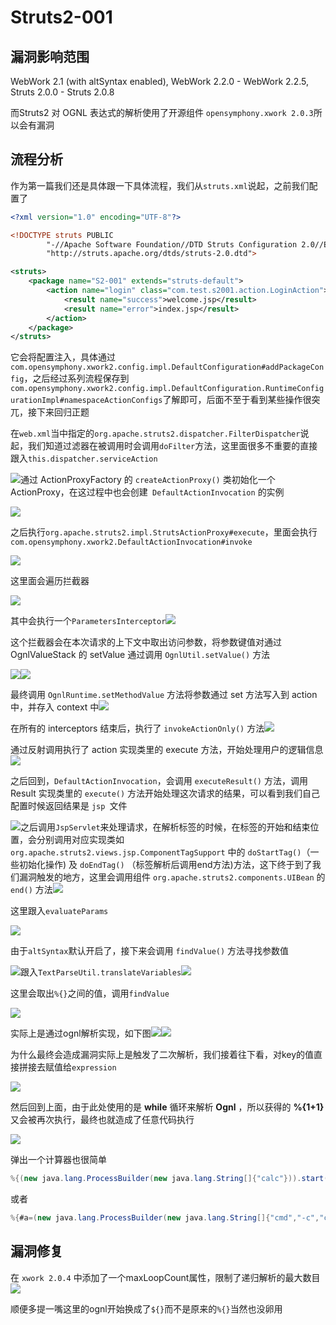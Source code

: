 # Struts2-001

## 漏洞影响范围

WebWork 2.1 (with altSyntax enabled), WebWork 2.2.0 - WebWork 2.2.5, Struts 2.0.0 - Struts 2.0.8

而Struts2 对 OGNL 表达式的解析使用了开源组件 `opensymphony.xwork 2.0.3`所以会有漏洞

## 流程分析

作为第一篇我们还是具体跟一下具体流程，我们从`struts.xml`说起，之前我们配置了

```xml
<?xml version="1.0" encoding="UTF-8"?>

<!DOCTYPE struts PUBLIC
        "-//Apache Software Foundation//DTD Struts Configuration 2.0//EN"
        "http://struts.apache.org/dtds/struts-2.0.dtd">

<struts>
    <package name="S2-001" extends="struts-default">
        <action name="login" class="com.test.s2001.action.LoginAction">
            <result name="success">welcome.jsp</result>
            <result name="error">index.jsp</result>
        </action>
    </package>
</struts>
```

它会将配置注入，具体通过`com.opensymphony.xwork2.config.impl.DefaultConfiguration#addPackageConfig`，之后经过系列流程保存到`com.opensymphony.xwork2.config.impl.DefaultConfiguration.RuntimeConfigurationImpl#namespaceActionConfigs`了解即可，后面不至于看到某些操作很突兀，接下来回归正题

在`web.xml`当中指定的`org.apache.struts2.dispatcher.FilterDispatcher`说起，我们知道过滤器在被调用时会调用`doFilter`方法，这里面很多不重要的直接跟入`this.dispatcher.serviceAction`

![](img/1.png)通过 ActionProxyFactory 的 `createActionProxy()` 类初始化一个 ActionProxy，在这过程中也会创建` DefaultActionInvocation` 的实例

![](img/2.png)

之后执行`org.apache.struts2.impl.StrutsActionProxy#execute`，里面会执行`com.opensymphony.xwork2.DefaultActionInvocation#invoke`

![](img/3.png)

这里面会遍历拦截器

![](img/4.png)

其中会执行一个`ParametersInterceptor`![](img/5.png)

这个拦截器会在本次请求的上下文中取出访问参数，将参数键值对通过 OgnlValueStack 的 setValue 通过调用 `OgnlUtil.setValue()` 方法

![](img/6.png)![](img/7.png)

最终调用 `OgnlRuntime.setMethodValue` 方法将参数通过 set 方法写入到 action 中，并存入 context 中![](img/8.png)

在所有的 interceptors 结束后，执行了 `invokeActionOnly()` 方法![](img/9.png)

通过反射调用执行了 action 实现类里的 execute 方法，开始处理用户的逻辑信息![](img/10.png)

之后回到，`DefaultActionInvocation`，会调用  `executeResult()` 方法，调用 Result 实现类里的 `execute()` 方法开始处理这次请求的结果，可以看到我们自己配置时候返回结果是 `jsp `文件

![](img/11.png)之后调用` JspServlet `来处理请求，在解析标签的时候，在标签的开始和结束位置，会分别调用对应实现类如`org.apache.struts2.views.jsp.ComponentTagSupport` 中的 `doStartTag()`（一些初始化操作) 及 `doEndTag()` （标签解析后调用end方法)方法，这下终于到了我们漏洞触发的地方，这里会调用组件 `org.apache.struts2.components.UIBean` 的`end()` 方法![](img/12.png)

这里跟入`evaluateParams`

![](img/13.png)

由于`altSyntax`默认开启了，接下来会调用 `findValue()` 方法寻找参数值

![](img/14.png)跟入`TextParseUtil.translateVariables`![](img/15.png)

这里会取出`%{}`之间的值，调用`findValue`

![](img/16.png)

实际上是通过ognl解析实现，如下图![](img/17.png)![](img/18.png)

为什么最终会造成漏洞实际上是触发了二次解析，我们接着往下看，对key的值直接拼接去赋值给`expression`

![](img/19.png)

然后回到上面，由于此处使用的是 **while** 循环来解析 **Ognl** ，所以获得的 **%{1+1}** 又会被再次执行，最终也就造成了任意代码执行

![](img/16.png)

弹出一个计算器也很简单

```java
%{(new java.lang.ProcessBuilder(new java.lang.String[]{"calc"})).start()}
```

或者

```java
%{#a=(new java.lang.ProcessBuilder(new java.lang.String[]{"cmd","-c","clac"})).redirectErrorStream(true).start(),#b=#a.getInputStream(),#c=new java.io.InputStreamReader(#b),#d=new java.io.BufferedReader(#c),#e=new char[50000],#d.read(#e),#f=#context.get("com.opensymphony.xwork2.dispatcher.HttpServletResponse"),#f.getWriter().println(new java.lang.String(#e)),#f.getWriter().flush(),#f.getWriter().close()}
```



## 漏洞修复

在 `xwork 2.0.4` 中添加了一个maxLoopCount属性，限制了递归解析的最大数目![](img/20.png)

顺便多提一嘴这里的ognl开始换成了`${}`而不是原来的`%{}`当然也没卵用